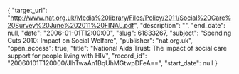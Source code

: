 {
  "target_url": "http://www.nat.org.uk/Media%20library/Files/Policy/2011/Social%20Care%20Survey%20June%202011%20FINAL.pdf", 
  "description": "", 
  "end_date": null, 
  "date": "2006-01-01T12:00:00", 
  "slug": 61833267, 
  "subject": "Spending Cuts 2010: Impact on Social Welfare", 
  "publisher": "nat.org.uk", 
  "open_access": true, 
  "title": "National Aids Trust: The impact of social care support for people living with HIV", 
  "record_id": "20060101T120000/JlhTwaAn1BqUhMGtwpDFeA==", 
  "start_date": null
}

